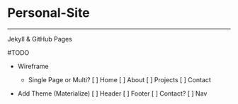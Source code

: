 # Personal-Site
---
Jekyll & GitHub Pages

#TODO

- Wireframe
  - Single Page or Multi?
    [ ] Home
    [ ] About
    [ ] Projects
    [ ] Contact
    
- Add Theme (Materialize)
  [ ] Header
  [ ] Footer
    [ ] Contact?
  [ ] Nav
